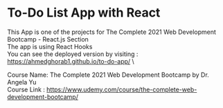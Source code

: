 # To-Do List App with React
This App is one of the projects for The Complete 2021 Web Development Bootcamp - React.js Section\
The app is using React Hooks \
You can see the deployed version by visiting : https://ahmedghorab1.github.io/to-do-app/ \ 

Course Name: The Complete 2021 Web Development Bootcamp by Dr. Angela Yu \
Course Link : https://www.udemy.com/course/the-complete-web-development-bootcamp/

